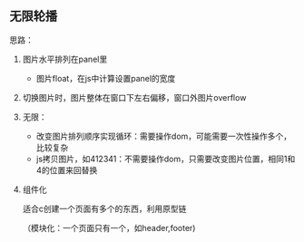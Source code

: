 ## 无限轮播

思路：

1. 图片水平排列在panel里

   - 图片float，在js中计算设置panel的宽度

2. 切换图片时，图片整体在窗口下左右偏移，窗口外图片overflow

3. 无限：
   - 改变图片排列顺序实现循环：需要操作dom，可能需要一次性操作多个，比较复杂
   - js拷贝图片，如412341：不需要操作dom，只需要改变图片位置，相同1和4的位置来回替换

4. 组件化

   适合c创建一个页面有多个的东西，利用原型链

   （模块化：一个页面只有一个，如header,footer)




